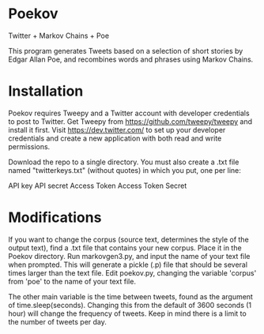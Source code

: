Poekov
======

Twitter + Markov Chains + Poe

This program generates Tweets based on a selection of short stories by Edgar Allan Poe, and recombines words and phrases using Markov Chains.

Installation
============
Poekov requires Tweepy and a Twitter account with developer credentials to post to Twitter. Get Tweepy from https://github.com/tweepy/tweepy and install it first. Visit https://dev.twitter.com/ to set up your developer credentials and create a new application with both read and write permissions.

Download the repo to a single directory. You must also create a .txt file named "twitterkeys.txt" (without quotes) in which you put, one per line:

API key
API secret
Access Token
Access Token Secret

Modifications
==========
If you want to change the corpus (source text, determines the style of the output text), find a .txt file that contains your new corpus. Place it in the Poekov directory. Run markovgen3.py, and input the name of your text file when prompted. This will generate a pickle (.p) file that should be several times larger than the text file. Edit poekov.py, changing the variable 'corpus' from 'poe' to the name of your text file. 

The other main variable is the time between tweets, found as the argument of time.sleep(seconds). Changing this from the default of 3600 seconds (1 hour) will change the frequency of tweets. Keep in mind there is a limit to the number of tweets per day.

